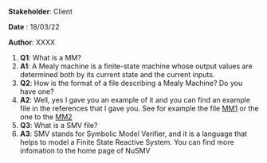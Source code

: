 **Stakeholder**: Client

**Date** : 18/03/22

**Author**: XXXX

1. **Q1**: What is a MM? 
2. **A1**: A Mealy machine is a finite-state machine whose output values are determined both by its current state and the current inputs.
3. **Q2**: How is the format of a file describing a Mealy Machine? Do you have one?
4. **A2**: Well, yes I gave you an example of it and you can find an example file in the references that I gave you. See for example the file  [MM1](MM1.png) or the one to the [MM2](https://easyexamnotes.com/p/mealy-machine.html)
5. **Q3**: What is a SMV file?
6. **A3**: SMV stands for Symbolic Model Verifier, and it is a language that helps to model a Finite State Reactive System. You can find more infomation to the home page of NuSMV
